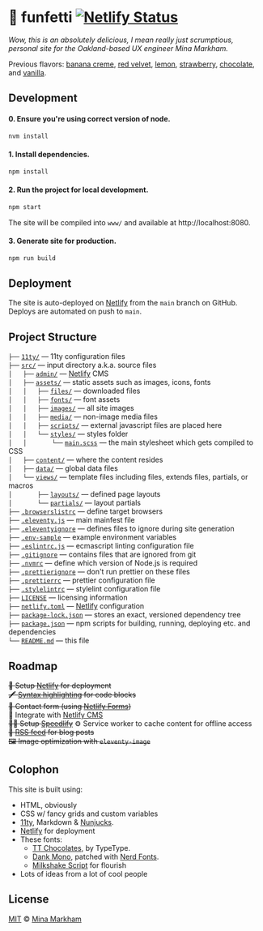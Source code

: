 # 🧁 funfetti [![Netlify Status](https://api.netlify.com/api/v1/badges/8af1abb7-f4a1-46de-b6c7-cda9727b7dd7/deploy-status)](https://app.netlify.com/sites/cupcake-funfetti/deploys)

_Wow, this is an absolutely delicious, I mean really just scrumptious, personal site for the Oakland-based UX engineer Mina Markham._

<p>
  Previous flavors:
  <a href="https://github.com/minamarkham/cupcake/tree/6.0%E2%80%94banana-creme">banana creme</a>,
  <a href="https://github.com/minamarkham/cupcake/tree/5.0%E2%80%94red-velvet" target="_blank">red velvet</a>,
  <a href="https://github.com/minamarkham/cupcake/tree/4.0%E2%80%94lemon" target="_blank">lemon</a>,
  <a href="https://github.com/minamarkham/cupcake/tree/3.0%E2%80%94strawberry" target="_blank">strawberry</a>,
  <a href="https://github.com/minamarkham/cupcake/tree/2.0%E2%80%94chocolate" target="_blank">chocolate</a>,
  and <a href="https://github.com/minamarkham/cupcake/tree/1.0%E2%80%94vanilla" target="_blank">vanilla</a>.
</p>

## Development

#### 0. **Ensure** you're using correct version of node.

```bash
nvm install
```

#### 1. **Install** dependencies.

```bash
npm install
```

#### 2. **Run** the project for local development.

```bash
npm start
```
The site will be compiled into `www/` and available at http://localhost:8080.

#### 3. **Generate** site for production.

```bash
npm run build
```

## Deployment

The site is auto-deployed on [Netlify][netlify] from the `main` branch on GitHub. Deploys are automated on push to `main`.

## Project Structure

`├──` [`11ty/`](./11ty/) — 11ty configuration files <br/>
`├──` [`src/`](./src/) — input directory a.k.a. source files <br/>
`│   ├──` [`admin/`](./src/admin/) — [Netlify][netlify] CMS <br/>
`│   ├──` [`assets/`](./src/assets/) — static assets such as images, icons, fonts <br/>
`│   │   ├──` [`files/`](./src/assets/files/) — downloaded files <br/>
`│   │   ├──` [`fonts/`](./src/assets/fonts/) — font assets <br/>
`│   │   ├──` [`images/`](./src/assets/images/) — all site images <br/>
`│   │   ├──` [`media/`](./src/assets/media/) — non-image media files <br/>
`│   │   ├──` [`scripts/`](./src/assets/scripts/) — external javascript files are placed here <br/>
`│   │   └──` [`styles/`](./src/assets/styles/) — styles folder <br/>
`│   │       └──` [`main.scss`](./src/assets/styles/main.scss) — the main stylesheet which gets compiled to CSS <br/>
`│   ├──` [`content/`](./src/content/) — where the content resides <br/>
`│   ├──` [`data/`](./src/data/) — global data files <br/>
`│   └──` [`views/`](./src/views/) — template files including files, extends files, partials, or macros <br/>
`│       ├──` [`layouts/`](./src/views/layouts/) — defined page layouts <br/>
`│       └──` [`partials/`](./src/views/partials/) — layout partials <br/>
`├──` [`.browserslistrc`](.browserslistrc) — define target browsers <br/>
`├──` [`.eleventy.js`](.eleventy.js) — main mainfest file <br/>
`├──` [`.eleventyignore`](.eleventyignore) — defines files to ignore during site generation <br/>
`├──` [`.env-sample`](.env-sampl) — example environment variables <br/>
`├──` [`.eslintrc.js`](.eslintrc.js) — ecmascript linting configuration file <br/>
`├──` [`.gitignore`](.gitignore) — contains files that are ignored from git <br/>
`├──` [`.nvmrc`](.nvmrc) — define which version of Node.js is required <br/>
`├──` [`.prettierignore`](.prettierignore) — don't run prettier on these files <br/>
`├──` [`.prettierrc`](.prettierrc) — prettier configuration file <br/>
`├──` [`.stylelintrc`](.stylelintrc) — stylelint configuration file <br/>
`├──` [`LICENSE`](LICENSE) — licensing information <br/>
`├──` [`netlify.toml`](netlify.toml) — [Netlify][netlify] configuration <br/>
`├──` [`package-lock.json`](package-lock.json) — stores an exact, versioned dependency tree <br/>
`├──` [`package.json`](package.json) — npm scripts for building, running, deploying etc. and dependencies <br/>
`└──` [`README.md`](README.md) — this file <br/>

## Roadmap

~~🚀 Setup [Netlify](https://www.netlify.com/) for deployment~~  
~~🖍️ [Syntax highlighting](https://www.11ty.dev/docs/plugins/syntaxhighlight/) for code blocks~~  
~~💌 Contact form (using [Netlify Forms](https://docs.netlify.com/forms/setup/))~~  
📝 Integrate with [Netlify CMS](https://www.netlifycms.org/)  
~~🏃‍♀️ Setup [Speedlify][speedlify]~~
⚙️  Service worker to cache content for offline access  
~~📡 [RSS feed](https://www.11ty.dev/docs/plugins/rss/) for blog posts~~  
~~🖼 Image optimization with `eleventy-image`~~  

## Colophon
This site is built using:

- HTML, obviously
- CSS w/ fancy grids and custom variables
- [11ty](https://www.11ty.dev/), Markdown & [Nunjucks][nunjucks].
- [Netlify](https://www.netlify.com/) for deployment
- These fonts:
  - [TT Chocolates](https://typetype.org/fonts/tt-chocolates/), by TypeType.
  - [Dank Mono](https://philpl.gumroad.com/l/dank-mono), patched with [Nerd Fonts](https://www.nerdfonts.com/).
  - [Milkshake Script](https://creativemarket.com/mila.garret/6547399-Milkshake-Modern-Handwritten-Script) for flourish
- Lots of ideas from a lot of cool people

## License

[MIT][license] © [Mina Markham][author]

[11ty]: https://www.11ty.io/
[Netlify]: https://www.netlify.com/
[nunjucks]: https://mozilla.github.io/nunjucks/
[speedlify]: https://www.speedlify.dev/
[data]: https://www.11ty.dev/docs/data/
[layout]: https://www.11ty.dev/docs/layouts/
[copy]: https://www.11ty.dev/docs/copy/
[author]: https://github.com/minamarkham
[license]: LICENSE
